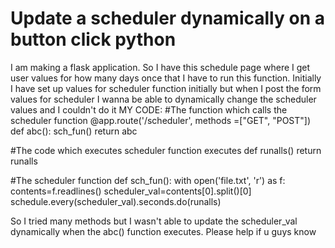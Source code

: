 
# Update a scheduler dynamically on a button click python

I am making a flask application. So I have this schedule page where I get user values for how many days once that I have to run this function. Initially I have set up values for scheduler function initially but when I post the form values for scheduler I wanna be able to dynamically change the scheduler values and I couldn't do it
MY CODE:
 #The function which calls the scheduler function
 @app.route('/scheduler', methods =["GET", "POST"])
 def abc():
    sch_fun()
 return abc

#The code which executes scheduler function executes
def runalls()
  return runalls

#The scheduler function
def sch_fun():
    with open('file.txt', 'r') as f:
    contents=f.readlines()
    scheduler_val=contents[0].split()[0]
schedule.every(scheduler_val).seconds.do(runalls)

So I tried many methods but I wasn't able to update the scheduler_val dynamically when the abc() function executes. Please help if u guys know

        